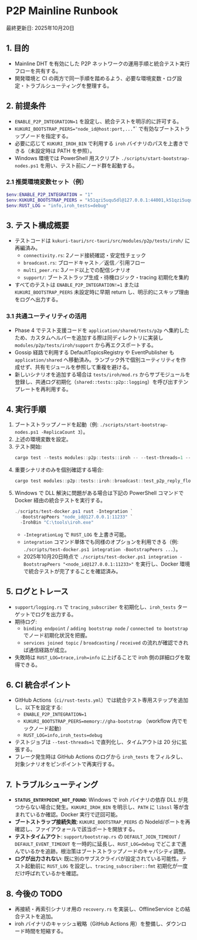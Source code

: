 # P2P Mainline Runbook
最終更新日: 2025年10月20日

## 1. 目的
- Mainline DHT を有効にした P2P ネットワークの運用手順と統合テスト実行フローを共有する。
- 開発環境と CI の両方で同一手順を踏めるよう、必要な環境変数・ログ設定・トラブルシューティングを整理する。

## 2. 前提条件
- `ENABLE_P2P_INTEGRATION=1` を設定し、統合テストを明示的に許可する。
- `KUKURI_BOOTSTRAP_PEERS="node_id@host:port,...`"` で有効なブートストラップノードを指定する。
- 必要に応じて `KUKURI_IROH_BIN` で利用する `iroh` バイナリのパスを上書きできる（未設定時は PATH を参照）。
- Windows 環境では PowerShell 用スクリプト `./scripts/start-bootstrap-nodes.ps1` を用い、テスト前にノード群を起動する。

### 2.1 推奨環境変数セット（例）
```powershell
$env:ENABLE_P2P_INTEGRATION = "1"
$env:KUKURI_BOOTSTRAP_PEERS = "k51qzi5uqu5dl@127.0.0.1:44001,k51qzi5uqu5dn@127.0.0.1:44002"
$env:RUST_LOG = "info,iroh_tests=debug"
```

## 3. テスト構成概要
- テストコードは `kukuri-tauri/src-tauri/src/modules/p2p/tests/iroh/` に再編済み。
  - `connectivity.rs`: 2ノード接続確認・安定性チェック
  - `broadcast.rs`: ブロードキャスト／返信／引用フロー
  - `multi_peer.rs`: 3ノード以上での配信シナリオ
  - `support/`: ブートストラップ生成・待機ロジック・tracing 初期化を集約
- すべてのテストは `ENABLE_P2P_INTEGRATION!=1` または `KUKURI_BOOTSTRAP_PEERS` 未設定時に早期 return し、明示的にスキップ理由をログへ出力する。

### 3.1 共通ユーティリティの活用
- Phase 4 でテスト支援コードを `application/shared/tests/p2p` へ集約したため、カスタムヘルパーを追加する際は同ディレクトリに実装し `modules/p2p/tests/iroh/support` から再エクスポートする。  
- Gossip 経路で利用する DefaultTopicsRegistry や EventPublisher も `application/shared` へ移動済み。ランブック外で個別ユーティリティを作成せず、共有モジュールを参照して重複を避ける。  
- 新しいシナリオを追加する場合は `tests/iroh/mod.rs` からサブモジュールを登録し、共通ログ初期化（`shared::tests::p2p::logging`）を呼び出すテンプレートを再利用する。

## 4. 実行手順
1. ブートストラップノードを起動（例: `./scripts/start-bootstrap-nodes.ps1 -ReplicaCount 3`）。
2. 上述の環境変数を設定。
3. テスト開始:
   ```powershell
   cargo test --tests modules::p2p::tests::iroh -- --test-threads=1 --nocapture
   ```
4. 重要シナリオのみを個別確認する場合:
   ```powershell
   cargo test modules::p2p::tests::iroh::broadcast::test_p2p_reply_flow -- --nocapture
   ```
5. Windows で DLL 解決に問題がある場合は下記の PowerShell コマンドで Docker 経由の統合テストを実行する。
   ```powershell
   ./scripts/test-docker.ps1 rust -Integration `
     -BootstrapPeers "node_id@127.0.0.1:11233" `
     -IrohBin "C:\tools\iroh.exe"
   ```
   - `-IntegrationLog` で `RUST_LOG` を上書き可能。
   - `integration` コマンド単体でも同様のオプションを利用できる（例: `./scripts/test-docker.ps1 integration -BootstrapPeers ...`）。
   - 2025年10月20日時点で `./scripts/test-docker.ps1 integration -BootstrapPeers "<node_id@127.0.0.1:11233>"` を実行し、Docker 環境で統合テストが完了することを確認済み。

## 5. ログとトレース
- `support/logging.rs` で `tracing_subscriber` を初期化し、`iroh_tests` ターゲットでログを出力する。
- 期待ログ:
  - `binding endpoint` / `adding bootstrap node` / `connected to bootstrap` でノード初期化状況を把握。
  - `services joined topic` / `broadcasting` / `received` の流れが確認できれば通信経路が成立。
- 失敗時は `RUST_LOG=trace,iroh=info` に上げることで iroh 側の詳細ログを取得できる。

## 6. CI 統合ポイント
- GitHub Actions（`ci/rust-tests.yml`）では統合テスト専用ステップを追加し、以下を設定する:
  - `ENABLE_P2P_INTEGRATION=1`
  - `KUKURI_BOOTSTRAP_PEERS=memory://gha-bootstrap` （workflow 内でモックノード起動）
  - `RUST_LOG=info,iroh_tests=debug`
- テストジョブは `--test-threads=1` で直列化し、タイムアウトは 20 分に拡張する。
- フレーク発生時は GitHub Actions のログから `iroh_tests` をフィルタし、対象シナリオをピンポイントで再実行する。

## 7. トラブルシューティング
- **`STATUS_ENTRYPOINT_NOT_FOUND`**: Windows で iroh バイナリの依存 DLL が見つからない場合に発生。`KUKURI_IROH_BIN` を明示し、`PATH` に `libssl` 等が含まれているか確認。Docker 実行で迂回可能。
- **ブートストラップ接続失敗**: `KUKURI_BOOTSTRAP_PEERS` の NodeId/ポートを再確認し、ファイアウォールで該当ポートを開放する。
- **テストタイムアウト**: `support/bootstrap.rs` の `DEFAULT_JOIN_TIMEOUT` / `DEFAULT_EVENT_TIMEOUT` を一時的に延長し、`RUST_LOG=debug` でどこまで進んでいるかを追跡。根治策はブートストラップノードのキャパシティ調整。
- **ログが出力されない**: 既に別のサブスクライバが設定されている可能性。テスト起動前に `RUST_LOG` を設定し、`tracing_subscriber::fmt` 初期化が一度だけ呼ばれているかを確認。

## 8. 今後の TODO
- 再接続・再索引シナリオ用の `recovery.rs` を実装し、OfflineService との結合テストを追加。
- iroh バイナリのキャッシュ戦略（GitHub Actions 用）を整備し、ダウンロード時間を短縮する。
